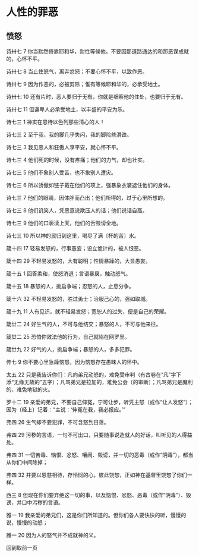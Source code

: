 # 人性的罪恶

## 愤怒

诗卅七 7 你当默然倚靠耶和华，耐性等候他。不要因那道路通达的和那恶谋成就的，心怀不平。

诗卅七 8 当止住怒气，离弃忿怒；不要心怀不平，以致作恶。

诗卅七 9 因为作恶的，必被剪除；惟有等候耶和华的，必承受地土。

诗卅七 10 还有片时，恶人要归于无有，你就是细察他的住处，也要归于无有。

诗卅七 11 但谦卑人必承受地土，以丰盛的平安为乐。

诗七三 1 神实在恩待以色列那些清心的人！

诗七三 2 至于我，我的脚几乎失闪，我的脚险些滑跌。

诗七三 3 我见恶人和狂傲人享平安，就心怀不平。

诗七三 4 他们死的时候，没有疼痛；他们的力气，却也壮实。

诗七三 5 他们不象别人受苦，也不象别人遭灾。

诗七三 6 所以骄傲如链子戴在他们的项上，强暴象衣裳遮住他们的身体。

诗七三 7 他们的眼睛，因体胖而凸出；他们所得的，过于心里所想的。

诗七三 8 他们讥笑人，凭恶意说欺压人的话；他们说话自高。

诗七三 9 他们的口亵渎上天，他们的舌毁谤全地。

诗七三 10 所以神的民归到这里，喝尽了满〔杯的苦〕水。

箴十四 17 轻易发怒的，行事愚妄；设立诡计的，被人恨恶。

箴十四 29 不轻易发怒的，大有聪明；性情暴躁的，大显愚妄。

箴十五 1 回答柔和，使怒消退；言语暴戾，触动怒气。

箴十五 18 暴怒的人，挑启争端；忍怒的人，止息分争。

箴十六 32 不轻易发怒的，胜过勇士；治服己心的，强如取城。

箴十九 11 人有见识，就不轻易发怒；宽恕人的过失，便是自己的荣耀。

箴廿二 24 好生气的人，不可与他结交；暴怒的人，不可与他来往。

箴廿二 25 恐怕你效法他的行为，自己就陷在网罗里。

箴廿九 22 好气的人，挑启争端；暴怒的人，多多犯罪。

传七 9 你不要心里急躁恼怒，因为恼怒存在愚昧人的怀中。

太五 22
只是我告诉你们：凡向弟兄动怒的，难免受审判（有古卷在“凡”字下添“无缘无故的”五字）；凡骂弟兄是拉加的，难免公会〔的审断〕；凡骂弟兄是魔利的，难免地狱的火。

罗十二 19 亲爱的弟兄，不要自己伸冤，宁可让步，听凭主怒（或作“让人发怒”）；因为〔经上〕记着：“主说：‘伸冤在我，我必报应。’”

弗四 26 生气却不要犯罪，不可含怒到日落。

弗四 29 污秽的言语，一句不可出口，只要随事说造就人的好话，叫听见的人得益处。

弗四 31 一切苦毒、恼恨、忿怒、嚷闹、毁谤，并一切的恶毒（或作“阴毒”），都当从你们中间除掉；

弗四 32 并要以恩慈相待，存怜悯的心，彼此饶恕，正如神在基督里饶恕了你们一样。

西三 8 但现在你们要弃绝这一切的事，以及恼恨、忿怒、恶毒（或作“阴毒”）、毁谤，并口中污秽的言语。

雅一 19 我亲爱的弟兄们，这是你们所知道的。但你们各人要快快的听，慢慢的说，慢慢的动怒；

雅一 20 因为人的怒气并不成就神的义。

回到取前一页


